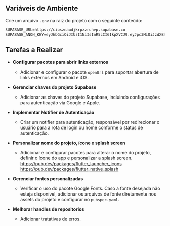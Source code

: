 <!-- @format -->

## Variáveis de Ambiente

Crie um arquivo `.env` na raiz do projeto com o seguinte conteúdo:

```env
SUPABASE_URL=https://cipsznaudjkrpzzruhvp.supabase.co
SUPABASE_ANON_KEY=eyJhbGciOiJIUzI1NiIsInR5cCI6IkpXVCJ9.eyJpc3MiOiJzdXBhYmFzZSIsInJlZiI6ImNpcHN6bmF1ZGprcnB6enJ1aHZwIiwicm9sZSI6ImFub24iLCJpYXQiOjE3NTU5NjE4ODEsImV4cCI6MjA3MTUzNzg4MX0.4JyOWdbuI4Bf8Fk3DGt71bbWep0OqWhbrlblcIAhC7k
```

## Tarefas a Realizar

- **Configurar pacotes para abrir links externos**

  - Adicionar e configurar o pacote `openUrl` para suportar abertura de links externos em Android e iOS.

- **Gerenciar chaves do projeto Supabase**

  - Adicionar as chaves do projeto Supabase, incluindo configurações para autenticação via Google e Apple.

- **Implementar Notifier de Autenticação**

  - Criar um notifier para autenticação, responsável por redirecionar o usuário para a rota de login ou home conforme o status de autenticação.

- **Personalizar nome do projeto, ícone e splash screen**

  - Adicionar e configurar pacotes para alterar o nome do projeto, definir o ícone do app e personalizar a splash screen.
    https://pub.dev/packages/flutter_launcher_icons
    https://pub.dev/packages/flutter_native_splash

- **Gerenciar fontes personalizadas**

  - Verificar o uso do pacote Google Fonts. Caso a fonte desejada não esteja disponível, adicionar os arquivos de fonte diretamente nos assets do projeto e configurar no `pubspec.yaml`.

- **Melhorar handles de repositorios**

  - Adicionar tratativas de erros.
